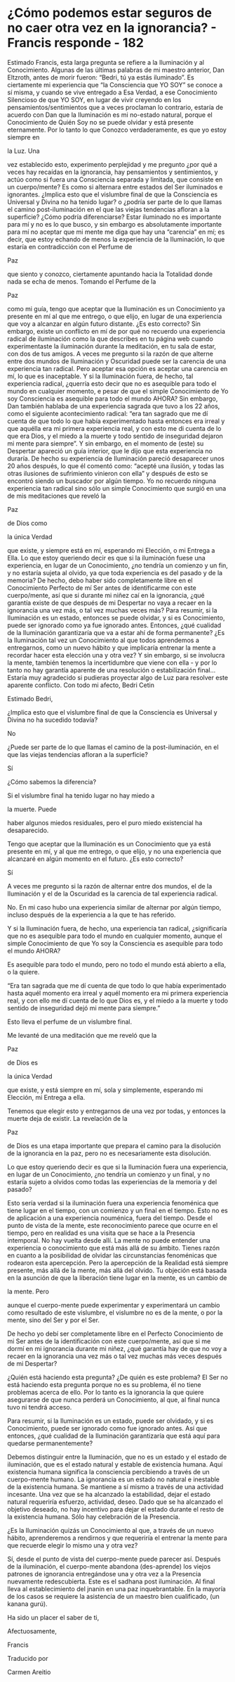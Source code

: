 # ¿Cómo podemos estar seguros de no caer otra vez en la ignorancia? - Francis responde - 182

Estimado Francis, esta larga pregunta se refiere a la Iluminación y al Conocimiento. Algunas de las últimas palabras de mi maestro anterior, Dan Eltzroth, antes de morir fueron: “Bedri, tú ya estás iluminado”. Es ciertamente mi experiencia que “la Consciencia que YO SOY” se conoce a sí misma, y cuando se vive entregado a Esa Verdad, a ese Conocimiento Silencioso de que YO SOY, en lugar de vivir creyendo en los pensamientos/sentimientos que a veces proclaman lo contrario, estaría de acuerdo con Dan que la Iluminación es mi no-estado natural, porque el Conocimiento de Quién Soy no se puede olvidar y está presente eternamente. Por lo tanto lo que Conozco verdaderamente, es que yo estoy siempre en 

la Luz. Una

 vez establecido esto, experimento perplejidad y me pregunto ¿por qué a veces hay recaídas en la ignorancia, hay pensamientos y sentimientos, y actúo como si fuera una Consciencia separada y limitada, que consiste en un cuerpo/mente? Es como si alternara entre estados del Ser iluminados e ignorantes. ¿Implica esto que el vislumbre final de que la Consciencia es Universal y Divina no ha tenido lugar? o ¿podría ser parte de lo que llamas el camino post-iluminación en el que las viejas tendencias afloran a la superficie? ¿Cómo podría diferenciarse? Estar iluminado no es importante para mí y no es lo que busco, y sin embargo es absolutamente importante para mí no aceptar que mi mente me diga que hay una “carencia” en mí; es decir, que estoy echando de menos la experiencia de la Iluminación, lo que estaría en contradicción con el Perfume de 

Paz

 que siento y conozco, ciertamente apuntando hacia la Totalidad donde nada se echa de menos. Tomando el Perfume de la 

Paz

 como mi guía, tengo que aceptar que la Iluminación es un Conocimiento ya presente en mí al que me entrego, o que elijo, en lugar de una experiencia que voy a alcanzar en algún futuro distante. ¿Es esto correcto? Sin embargo, existe un conflicto en mí de por qué no recuerdo una experiencia radical de iluminación como la que describes en tu página web cuando experimentaste la iluminación durante la meditación, en tu sala de estar, con dos de tus amigos. A veces me pregunto si la razón de que alterne entre dos mundos de Iluminación y Oscuridad puede ser la carencia de una experiencia tan radical. Pero aceptar esa opción es aceptar una carencia en mí, lo que es inaceptable. Y si la Iluminación fuera, de hecho, tal experiencia radical, ¿querría esto decir que no es asequible para todo el mundo en cualquier momento, e pesar de que el simple Conocimiento de Yo soy Consciencia es asequible para todo el mundo AHORA? Sin embargo, Dan también hablaba de una experiencia sagrada que tuvo a los 22 años, como el siguiente acontecimiento radical: “era tan sagrado que me dí cuenta de que todo lo que había experimentado hasta entonces era irreal y que aquélla era mi primera experiencia real, y con esto me di cuenta de lo que era Dios, y el miedo a la muerte y todo sentido de inseguridad dejaron mi mente para siempre”. Y sin embargo, en el momento de (este) su Despertar apareció un guía interior, que le dijo que esta experiencia no duraría. De hecho su experiencia de Iluminación pareció desaparecer unos 20 años después, lo que él comentó como: “acepté una ilusión, y todas las otras ilusiones de sufrimiento vinieron con ella” y después de esto se encontró siendo un buscador por algún tiempo. Yo no recuerdo ninguna experiencia tan radical sino sólo un simple Conocimiento que surgió en una de mis meditaciones que reveló la 

Paz

 de Dios como 

la única Verdad

 que existe, y siempre está en mí, esperando mi Elección, o mi Entrega a Ella. Lo que estoy queriendo decir es que si la iluminación fuese una experiencia, en lugar de un Conocimiento, ¿no tendría un comienzo y un fin, y no estaría sujeta al olvido, ya que toda experiencia es del pasado y de la memoria? De hecho, debo haber sido completamente libre en el Conocimiento Perfecto de mí Ser antes de identificarme con este cuerpo/mente, así que si durante mi niñez caí en la ignorancia, ¿qué garantía existe de que después de mi Despertar no vaya a recaer en la ignorancia una vez más, o tal vez muchas veces más? Para resumir, si la Iluminación es un estado, entonces se puede olvidar, y si es Conocimiento, puede ser ignorado como ya fue ignorado antes. Entonces, ¿qué cualidad de la Iluminación garantizaría que va a estar ahí de forma permanente? ¿Es la Iluminación tal vez un Conocimiento al que todos aprendemos a entregarnos, como un nuevo hábito y que implicaría entrenar la mente a recordar hacer esta elección una y otra vez? Y sin embargo, si se involucra la mente, también tenemos la incertidumbre que viene con ella - y por lo tanto no hay garantía aparente de una resolución o estabilización final… Estaría muy agradecido si pudieras proyectar algo de Luz para resolver este aparente conflicto. Con todo mi afecto, Bedri Cetin

Estimado Bedri,

¿Implica esto que el vislumbre final de que la Consciencia es Universal y Divina no ha sucedido todavía?

No

¿Puede ser parte de lo que llamas el camino de la post-iluminación, en el que las viejas tendencias afloran a la superficie?

Sí

¿Cómo sabemos la diferencia?

Si el vislumbre final ha tenido lugar no hay miedo a 

la muerte. Puede

 haber algunos miedos residuales, pero el puro miedo existencial ha desaparecido.

Tengo que aceptar que la Iluminación es un Conocimiento que ya está presente en mí, y al que me entrego, o que elijo, y no una experiencia que alcanzaré en algún momento en el futuro. ¿Es esto correcto?

Sí

A veces me pregunto si la razón de alternar entre dos mundos, el de la Iluminación y el de la Oscuridad es la carencia de tal experiencia radical.

No. En mi caso hubo una experiencia similar de alternar por algún tiempo, incluso después de la experiencia a la que te has referido.

Y si la Iluminación fuera, de hecho, una experiencia tan radical, ¿significaría que no es asequible para todo el mundo en cualquier momento, aunque el simple Conocimiento de que Yo soy la Consciencia es asequible para todo el mundo AHORA?

Es asequible para todo el mundo, pero no todo el mundo está abierto a ella, o la quiere.

“Era tan sagrada que me dí cuenta de que todo lo que había experimentado hasta aquél momento era irreal y aquél momento era mi primera experiencia real, y con ello me dí cuenta de lo que Dios es, y el miedo a la muerte y todo sentido de inseguridad dejó mi mente para siempre.”

Esto lleva el perfume de un vislumbre final.

Me levanté de una meditación que me reveló que la 

Paz

 de Dios es 

la única Verdad

 que existe, y está siempre en mí, sola y simplemente, esperando mi Elección, mi Entrega a ella.

Tenemos que elegir esto y entregarnos de una vez por todas, y entonces la muerte deja de existir. La revelación de la 

Paz

 de Dios es una etapa importante que prepara el camino para la disolución de la ignorancia en la paz, pero no es necesariamente esta disolución.

Lo que estoy queriendo decir es que si la Iluminación fuera una experiencia, en lugar de un Conocimiento, ¿no tendría un comienzo y un final, y no estaría sujeto a olvidos como todas las experiencias de la memoria y del pasado?

Esto sería verdad si la iluminación fuera una experiencia fenoménica que tiene lugar en el tiempo, con un comienzo y un final en el tiempo. Esto no es de aplicación a una experiencia nouménica, fuera del tiempo. Desde el punto de vista de la mente, este reconocimiento parece que ocurre en el tiempo, pero en realidad es una visita que se hace a la Presencia intemporal. No hay vuelta desde allí. La mente no puede entender una experiencia o conocimiento que está más allá de su ámbito. Tienes razón en cuanto a la posibilidad de olvidar las circunstancias fenoménicas que rodearon esta apercepción. Pero la apercepción de la Realidad está siempre presente, más allá de la mente, más allá del olvido. Tu objeción está basada en la asunción de que la liberación tiene lugar en la mente, es un cambio de 

la mente. Pero

 aunque el cuerpo-mente puede experimentar y experimentará un cambio como resultado de este vislumbre, el vislumbre no es de la mente, o por la mente, sino del Ser y por el Ser.

De hecho yo debí ser completamente libre en el Perfecto Conocimiento de mi Ser antes de la identificación con este cuerpo/mente, así que si me dormí en mi ignorancia durante mi niñez, ¿qué garantía hay de que no voy a recaer en la ignorancia una vez más o tal vez muchas más veces después de mi Despertar?

¿Quién está haciendo esta pregunta? ¿De quién es este problema? El Ser no está haciendo esta pregunta porque no es su problema, él no tiene problemas acerca de ello. Por lo tanto es la ignorancia la que quiere asegurarse de que nunca perderá un Conocimiento, al que, al final nunca tuvo ni tendrá acceso.

Para resumir, si la Iluminación es un estado, puede ser olvidado, y si es Conocimiento, puede ser ignorado como fue ignorado antes. Así que entonces, ¿qué cualidad de la Iluminación garantizaría que está aquí para quedarse permanentemente?

Debemos distinguir entre la Iluminación, que no es un estado y el estado de iluminación, que es el estado natural y estable de existencia humana. Aquí existencia humana significa la consciencia percibiendo a través de un cuerpo-mente humano. La ignorancia es un estado no natural e inestable de la existencia humana. Se mantiene a sí mismo a través de una actividad incesante. Una vez que se ha alcanzado la estabilidad, dejar el estado natural requeriría esfuerzo, actividad, deseo. Dado que se ha alcanzado el objetivo deseado, no hay incentivo para dejar el estado durante el resto de la existencia humana. Sólo hay celebración de la Presencia.

¿Es la Iluminación quizás un Conocimiento al que, a través de un nuevo hábito, aprenderemos a rendirnos y que requeriría el entrenar la mente para que recuerde elegir lo mismo una y otra vez?

Sí, desde el punto de vista del cuerpo-mente puede parecer así. Después de la iluminación, el cuerpo-mente abandona (des-aprende) los viejos patrones de ignorancia entregándose una y otra vez a la Presencia nuevamente redescubierta. Este es el sadhana post iluminación. Al final lleva al establecimiento del jnanin en una paz inquebrantable. En la mayoría de los casos se requiere la asistencia de un maestro bien cualificado, (un kanana gurú).

Ha sido un placer el saber de ti,

Afectuosamente,

Francis 

Traducido por 

Carmen Areitio

